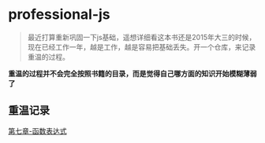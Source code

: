 # professional-js

> 最近打算重新巩固一下js基础，遥想详细看这本书还是2015年大三的时候，现在已经工作一年，越是工作，越是容易把基础丢失。开一个仓库，来记录重温的过程。

**重温的过程并不会完全按照书籍的目录，而是觉得自己哪方面的知识开始模糊薄弱了**

## 重温记录


[第七章-函数表达式](https://github.com/qianlongo/professional-js/blob/master/%E7%AC%AC%E4%B8%83%E7%AB%A0-%E5%87%BD%E6%95%B0%E8%A1%A8%E8%BE%BE%E5%BC%8F.md)